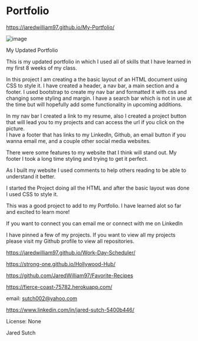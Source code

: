 # Portfolio
https://jaredwilliam97.github.io/My-Portfolio/

![image](https://user-images.githubusercontent.com/80869140/121293880-034c5480-c8b2-11eb-97c3-4efce9475528.png)









My Updated Portfolio

This is my updated portfolio in which I used all of skills that I have learned in my first 8 weeks of my class. 

In this project I am creating a the basic layout of an HTML document using CSS to style it. I have created a header, a nav bar, a main section and a footer. I used bootstrap to create my nav bar and formatted it with css and changing some styling and margin.  I have a search bar which is not in use at the time but will hopefully add some functionality in upcoming additions. 

In my nav bar I created a link to my resume, also I created a project button that will lead you to my projects and can access the url if you click on the picture.  
I have a footer that has links to my LinkedIn, Github, an email button if you wanna email me, and a couple other social media websites. 


There were some features to my website that I think will stand out. My footer I took a long time styling and trying to get it perfect.  

As I built my website I used comments to help others reading to be able to understand it better.

I started the Project doing all the HTML and after the basic layout was done I used CSS to style it.

This was a good project to add to my Portfolio. I have learned alot so far and excited to learn more!

If you want to connect you can email me or connect with me on LinkedIn

I have pinned a few of my projects. If you want to view all my projects please visit my Github profile to view all repositories.  

https://jaredwilliam97.github.io/Work-Day-Scheduler/

https://strong-one.github.io/Hollywood-Hub/

https://github.com/JaredWilliam97/Favorite-Recipes

https://fierce-coast-75782.herokuapp.com/

email: sutch002@yahoo.com


https://www.linkedin.com/in/jared-sutch-5400b446/

License: None

Jared Sutch
